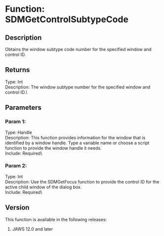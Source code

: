 # Function: SDMGetControlSubtypeCode

## Description

Obtains the window subtype code number for the specified window and
control ID.

## Returns

Type: Int\
Description: The window subtype number for the specified window and
control ID.\

## Parameters

### Param 1:

Type: Handle\
Description: This function provides information for the window that is
identified by a window handle. Type a variable name or choose a script
function to provide the window handle it needs.\
Include: Required\

### Param 2:

Type: Int\
Description: Use the SDMGetFocus function to provide the control ID for
the active child window of the dialog box.\
Include: Required\

## Version

This function is available in the following releases:

1.  JAWS 12.0 and later
